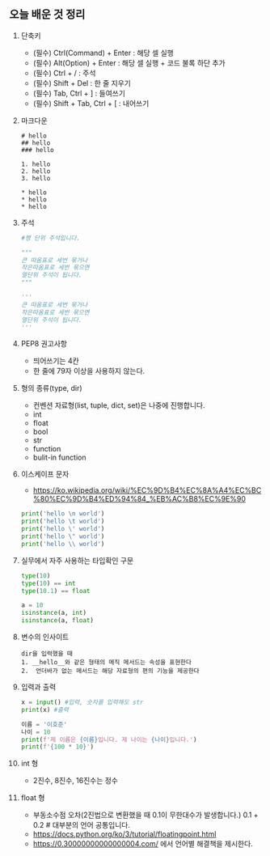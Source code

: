 ## 오늘 배운 것 정리

1. 단축키

   - (필수) Ctrl(Command) + Enter : 해당 셀 실행
   - (필수) Alt(Option) + Enter : 해당 셀 실행 + 코드 불록 하단 추가
   - (필수) Ctrl + / : 주석
   - (필수) Shift + Del : 한 줄 지우기
   - (필수) Tab, Ctrl + ] : 들여쓰기
   - (필수) Shift + Tab, Ctrl + [ : 내어쓰기

2. 마크다운

   ```
   # hello
   ## hello
   ### hello

   1. hello
   2. hello
   3. hello

   * hello
   * hello
   * hello
   ```

3. 주석

   ```python
   #행 단위 주석입니다.

   """
   큰 따옴표로 세번 묶거나
   작은따옴표로 세번 묶으면
   열단위 주석이 됩니다.
   """

   '''
   큰 따옴표로 세번 묶거나
   작은따옴표로 세번 묶으면
   열단위 주석이 됩니다.
   '''
   ```

4. PEP8 권고사항

   - 띄어쓰기는 4칸
   - 한 줄에 79자 이상을 사용하지 않는다.

5. 형의 종류(type, dir)

   - 컨벤션 자료형(list, tuple, dict, set)은 나중에 진행합니다.
   - int
   - float
   - bool
   - str
   - function
   - bulit-in function

6. 이스케이프 문자

   - https://ko.wikipedia.org/wiki/%EC%9D%B4%EC%8A%A4%EC%BC%80%EC%9D%B4%ED%94%84_%EB%AC%B8%EC%9E%90

   ```python
   print('hello \n world')
   print('hello \t world')
   print('hello \' world')
   print('hello \" world')
   print('hello \\ world')
   ```

7. 실무에서 자주 사용하는 타입확인 구문

   ```python
   type(10)
   type(10) == int
   type(10.1) == float

   a = 10
   isinstance(a, int)
   isinstance(a, float)
   ```

8. 변수의 인사이트

   ```
   dir을 입력했을 때
   1. __hello__와 같은 형태의 메직 메서드는 속성을 표현한다
   2.  언더바가 없는 메서드는 해당 자료형의 편의 기능을 제공한다
   ```

9. 입력과 출력

   ```python
   x = input() #입력, 숫자를 입력해도 str
   print(x) #출력

   이름 = '이호준'
   나이 = 10
   print(f'제 이름은 {이름}입니다. 제 나이는 {나이}입니다.')
   print(f'{100 * 10}')
   ```

10. int 형

    - 2진수, 8진수, 16진수는 정수

11. float 형
    - 부동소수점 오차(2진법으로 변환했을 때 0.1이 무한대수가 발생합니다.)
      0.1 + 0.2 # 대부분의 언어 공통입니다.
    - https://docs.python.org/ko/3/tutorial/floatingpoint.html
    - https://0.30000000000000004.com/ 에서 언어별 해결책을 제시한다.

